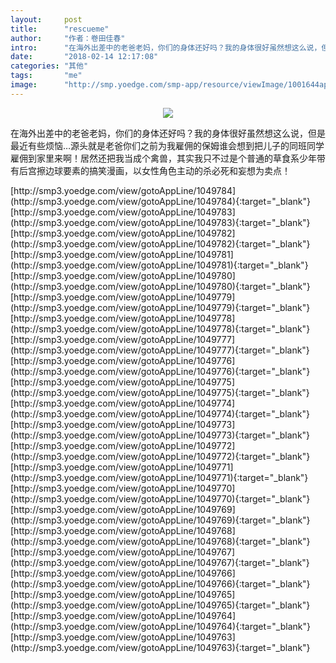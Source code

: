 ```yaml
---
layout:     post
title:      "rescueme"
author:     "作者：卷田佳春"
intro:      "在海外出差中的老爸老妈，你们的身体还好吗？我的身体很好虽然想这么说，但是最近有些烦恼…源头就是老爸你们之前为我雇佣的保姆谁会想到把儿子的同班同学雇佣到家里来啊！居然还把我当成个禽兽，其实我只不过是个普通的草食系少年带有后宫擦边球要素的搞笑漫画，以女性角色主动的杀必死和妄想为卖点！"
date:       "2018-02-14 12:17:08"
categories: "其他"
tags:       "me"
image:      "http://smp.yoedge.com/smp-app/resource/viewImage/1001644appline.png"
---
```

<div style="text-align: center">
<p><img src="http://smp.yoedge.com/smp-app/resource/viewImage/1001644appline.png"/></p>
</div>
<p class="post-meta">
<span>在海外出差中的老爸老妈，你们的身体还好吗？我的身体很好虽然想这么说，但是最近有些烦恼…源头就是老爸你们之前为我雇佣的保姆谁会想到把儿子的同班同学雇佣到家里来啊！居然还把我当成个禽兽，其实我只不过是个普通的草食系少年带有后宫擦边球要素的搞笑漫画，以女性角色主动的杀必死和妄想为卖点！</span>
</p>
[http://smp3.yoedge.com/view/gotoAppLine/1049784](http://smp3.yoedge.com/view/gotoAppLine/1049784){:target="_blank"}
[http://smp3.yoedge.com/view/gotoAppLine/1049783](http://smp3.yoedge.com/view/gotoAppLine/1049783){:target="_blank"}
[http://smp3.yoedge.com/view/gotoAppLine/1049782](http://smp3.yoedge.com/view/gotoAppLine/1049782){:target="_blank"}
[http://smp3.yoedge.com/view/gotoAppLine/1049781](http://smp3.yoedge.com/view/gotoAppLine/1049781){:target="_blank"}
[http://smp3.yoedge.com/view/gotoAppLine/1049780](http://smp3.yoedge.com/view/gotoAppLine/1049780){:target="_blank"}
[http://smp3.yoedge.com/view/gotoAppLine/1049779](http://smp3.yoedge.com/view/gotoAppLine/1049779){:target="_blank"}
[http://smp3.yoedge.com/view/gotoAppLine/1049778](http://smp3.yoedge.com/view/gotoAppLine/1049778){:target="_blank"}
[http://smp3.yoedge.com/view/gotoAppLine/1049777](http://smp3.yoedge.com/view/gotoAppLine/1049777){:target="_blank"}
[http://smp3.yoedge.com/view/gotoAppLine/1049776](http://smp3.yoedge.com/view/gotoAppLine/1049776){:target="_blank"}
[http://smp3.yoedge.com/view/gotoAppLine/1049775](http://smp3.yoedge.com/view/gotoAppLine/1049775){:target="_blank"}
[http://smp3.yoedge.com/view/gotoAppLine/1049774](http://smp3.yoedge.com/view/gotoAppLine/1049774){:target="_blank"}
[http://smp3.yoedge.com/view/gotoAppLine/1049773](http://smp3.yoedge.com/view/gotoAppLine/1049773){:target="_blank"}
[http://smp3.yoedge.com/view/gotoAppLine/1049772](http://smp3.yoedge.com/view/gotoAppLine/1049772){:target="_blank"}
[http://smp3.yoedge.com/view/gotoAppLine/1049771](http://smp3.yoedge.com/view/gotoAppLine/1049771){:target="_blank"}
[http://smp3.yoedge.com/view/gotoAppLine/1049770](http://smp3.yoedge.com/view/gotoAppLine/1049770){:target="_blank"}
[http://smp3.yoedge.com/view/gotoAppLine/1049769](http://smp3.yoedge.com/view/gotoAppLine/1049769){:target="_blank"}
[http://smp3.yoedge.com/view/gotoAppLine/1049768](http://smp3.yoedge.com/view/gotoAppLine/1049768){:target="_blank"}
[http://smp3.yoedge.com/view/gotoAppLine/1049767](http://smp3.yoedge.com/view/gotoAppLine/1049767){:target="_blank"}
[http://smp3.yoedge.com/view/gotoAppLine/1049766](http://smp3.yoedge.com/view/gotoAppLine/1049766){:target="_blank"}
[http://smp3.yoedge.com/view/gotoAppLine/1049765](http://smp3.yoedge.com/view/gotoAppLine/1049765){:target="_blank"}
[http://smp3.yoedge.com/view/gotoAppLine/1049764](http://smp3.yoedge.com/view/gotoAppLine/1049764){:target="_blank"}
[http://smp3.yoedge.com/view/gotoAppLine/1049763](http://smp3.yoedge.com/view/gotoAppLine/1049763){:target="_blank"}


